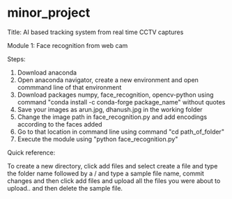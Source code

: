 # minor_project

Title: AI based tracking system from real time CCTV captures


Module 1: Face recognition from web cam


Steps:


1. Download anaconda
2. Open anaconda navigator, create a new environment and open commmand line of that environment
3. Download packages numpy, face_recognition, opencv-python using command "conda install -c conda-forge package_name" without quotes
4. Save your images as arun.jpg, dhanush.jpg in the working folder
5. Change the image path in face_recognition.py and add encodings according to the faces added
6. Go to that location in command line using command "cd path_of_folder"
7. Execute the module using "python face_recognition.py"


Quick reference:

To create a new directory, click add files and select create a file and type the folder name followed by a / and type a sample file name, commit changes and then click add files and upload all the files you were about to upload.. and then delete the sample file.
